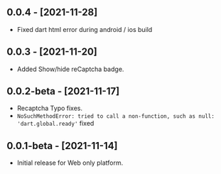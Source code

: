 ## 0.0.4 - [2021-11-28]

* Fixed dart html error during android / ios build

## 0.0.3 - [2021-11-20]

* Added Show/hide reCaptcha badge.

## 0.0.2-beta - [2021-11-17]

* Recaptcha Typo fixes.
* `NoSuchMethodError: tried to call a non-function, such as null: 'dart.global.ready'` fixed

## 0.0.1-beta - [2021-11-14]

* Initial release for Web only platform.
